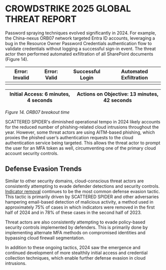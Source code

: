 # CROWDSTRIKE 2025 GLOBAL THREAT REPORT

Password spraying techniques evolved significantly in 2024. For example, the China-nexus ORB07 network targeted Entra ID accounts, leveraging a bug in the Resource Owner Password Credentials authentication flow to validate credentials without logging a successful sign-in event. The threat actor then performed automated exfiltration of all SharePoint documents (Figure 14).

| Error: Invalid | Error: Valid | Successful Login | Automated Exfiltration |
|----------------|-------------|------------------|------------------------|
|                |             |                  |                        |

| Initial Access: 6 minutes, 4 seconds | Actions on Objective: 13 minutes, 42 seconds |
|--------------------------------------|----------------------------------------------|

*Figure 14. ORB07 breakout time*

SCATTERED SPIDER's diminished operational tempo in 2024 likely accounts for the reduced number of phishing-related cloud intrusions throughout the year. However, some threat actors are using AITM-based phishing, which proxies the phished user’s authentication requests to the cloud authentication service being targeted. This allows the threat actor to prompt the user for an MFA token as well, circumventing one of the primary cloud account security controls.

## Defense Evasion Trends

Similar to other security domains, cloud-conscious threat actors are consistently attempting to evade defender detections and security controls. [Indicator removal](#) continues to be the most common defense evasion tactic. This tactic is primarily driven by SCATTERED SPIDER and other adversaries hampering email-based detection of malicious activity, a method used in approximately 75% of cases in which indicators were removed in the first half of 2024 and in 78% of these cases in the second half of 2023.

Threat actors are also consistently attempting to evade policy-based security controls implemented by defenders. This is primarily done by implementing alternate MFA methods on compromised identities and bypassing cloud firewall segmentation.

In addition to these ongoing tactics, 2024 saw the emergence and continued development of more stealthily initial access and credential collection techniques, which enable further defense evasion in cloud intrusions.